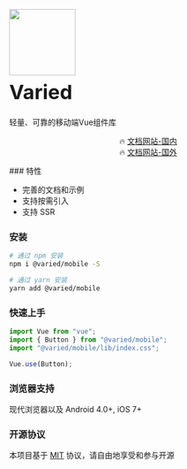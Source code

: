 <div class="card">
  <div class="van-doc-intro">
    <img class="van-doc-intro__logo" style="width: 120px; height: 120px; box-shadow: none;" src="https://wuner.gitee.io/static-resources/varied-mobile/static/favicon.png">
    <h2 style="margin: 0; font-size: 36px; line-height: 60px;">Varied</h2>
    <p>轻量、可靠的移动端Vue组件库</p>
  </div>
</div>
<p align="center">
  🔥 <a href="https://wuner.gitee.io/varied-mobile/">文档网站-国内</a><br>
  🔥 <a href="https://variedjs.github.io/varied-mobile/">文档网站-国外</a>
</p>
### 特性

- 完善的文档和示例
- 支持按需引入
- 支持 SSR

### 安装

```bash
# 通过 npm 安装
npm i @varied/mobile -S

# 通过 yarn 安装
yarn add @varied/mobile
```

### 快速上手

```js
import Vue from "vue";
import { Button } from "@varied/mobile";
import "@varied/mobile/lib/index.css";

Vue.use(Button);
```

### 浏览器支持

现代浏览器以及 Android 4.0+, iOS 7+

### 开源协议

本项目基于 [MIT](https://zh.wikipedia.org/wiki/MIT%E8%A8%B1%E5%8F%AF%E8%AD%89) 协议，请自由地享受和参与开源
